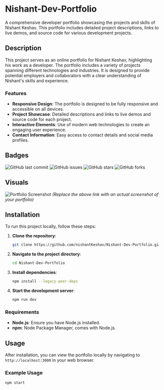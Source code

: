 # Nishant-Dev-Portfolio

A comprehensive developer portfolio showcasing the projects and skills of Nishant Keshav. This portfolio includes detailed project descriptions, links to live demos, and source code for various development projects.

## Description

This project serves as an online portfolio for Nishant Keshav, highlighting his work as a developer. The portfolio includes a variety of projects spanning different technologies and industries. It is designed to provide potential employers and collaborators with a clear understanding of Nishant's skills and experience.

### Features

- **Responsive Design**: The portfolio is designed to be fully responsive and accessible on all devices.
- **Project Showcase**: Detailed descriptions and links to live demos and source code for each project.
- **Interactive Elements**: Use of modern web technologies to create an engaging user experience.
- **Contact Information**: Easy access to contact details and social media profiles.

## Badges

![GitHub last commit](https://img.shields.io/github/last-commit/nishantKeshav/Nishant-Dev-Portfolio)
![GitHub issues](https://img.shields.io/github/issues/nishantKeshav/Nishant-Dev-Portfolio)
![GitHub stars](https://img.shields.io/github/stars/nishantKeshav/Nishant-Dev-Portfolio)
![GitHub forks](https://img.shields.io/github/forks/nishantKeshav/Nishant-Dev-Portfolio)

## Visuals

![Portfolio Screenshot](https://user-images.githubusercontent.com/your_username/screenshot.png)
*(Replace the above link with an actual screenshot of your portfolio)*

## Installation

To run this project locally, follow these steps:

1. **Clone the repository**:
    ```bash
    git clone https://github.com/nishantKeshav/Nishant-Dev-Portfolio.git
    ```

2. **Navigate to the project directory**:
    ```bash
    cd Nishant-Dev-Portfolio
    ```

3. **Install dependencies**:
    ```bash
    npm install --legacy-peer-deps
    ```

4. **Start the development server**:
    ```bash
    npm run dev
    ```

### Requirements

- **Node.js**: Ensure you have Node.js installed.
- **npm**: Node Package Manager, comes with Node.js.

## Usage

After installation, you can view the portfolio locally by navigating to `http://localhost:3000` in your web browser.

### Example Usage

```bash
npm start

